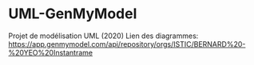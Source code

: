 # UML-GenMyModel
Projet de modélisation UML (2020)
Lien des diagrammes: https://app.genmymodel.com/api/repository/orgs/ISTIC/BERNARD%20-%20YEO%20Instantrame

